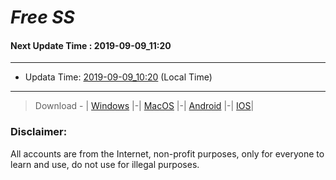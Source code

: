 
# *Free SS*

#### Next Update Time : 2019-09-09_11:20

---
* Updata Time: [2019-09-09_10:20](https://github.com/Geek-007/free-SS/blob/master/2019-09-09_10:20_FreeSS.txt) (Local Time)
---

> Download - | [Windows](https://github.com/shadowsocks/shadowsocks-windows/releases) |-| [MacOS](https://github.com/shadowsocks/shadowsocks-iOS/releases) |-| [Android](https://github.com/shadowsocks/shadowsocks-android/releases) |-| [IOS](https://itunes.apple.com/us/)|

### Disclaimer:
All accounts are from the Internet, non-profit purposes, only for everyone to learn and use, do not use for illegal purposes.
<br>
